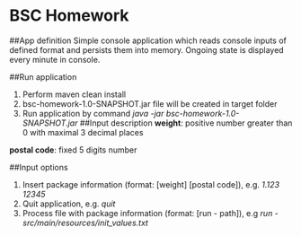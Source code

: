 # BSC Homework

##App definition
Simple console application which reads console inputs of defined format and persists them into memory.
Ongoing state is displayed every minute in console.

##Run application
1. Perform maven clean install
2. bsc-homework-1.0-SNAPSHOT.jar file will be created in target folder
3. Run application by command *java -jar bsc-homework-1.0-SNAPSHOT.jar*
##Input description
**weight**: positive number greater than 0 with maximal 3 decimal places

**postal code**: fixed 5 digits number

##Input options

1. Insert package information (format: [weight] [postal code]), e.g. *1.123 12345*
2. Quit application, e.g. *quit*
3. Process file with package information (format: [run - path]), e.g *run - src/main/resources/init_values.txt*

